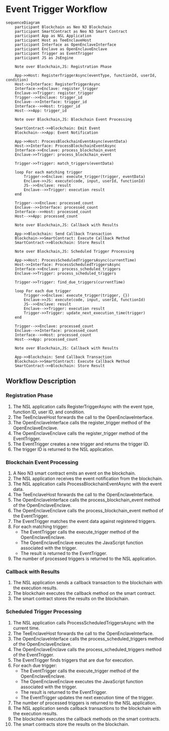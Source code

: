 # Event Trigger Workflow

```mermaid
sequenceDiagram
    participant Blockchain as Neo N3 Blockchain
    participant SmartContract as Neo N3 Smart Contract
    participant App as NSL Application
    participant Host as TeeEnclaveHost
    participant Interface as OpenEnclaveInterface
    participant Enclave as OpenEnclaveEnclave
    participant Trigger as EventTrigger
    participant JS as JsEngine

    Note over Blockchain,JS: Registration Phase

    App->>Host: RegisterTriggerAsync(eventType, functionId, userId, condition)
    Host->>Interface: RegisterTriggerAsync
    Interface->>Enclave: register_trigger
    Enclave->>Trigger: register_trigger
    Trigger-->>Enclave: trigger_id
    Enclave-->>Interface: trigger_id
    Interface-->>Host: trigger_id
    Host-->>App: trigger_id

    Note over Blockchain,JS: Blockchain Event Processing

    SmartContract->>Blockchain: Emit Event
    Blockchain-->>App: Event Notification

    App->>Host: ProcessBlockchainEventAsync(eventData)
    Host->>Interface: ProcessBlockchainEventAsync
    Interface->>Enclave: process_blockchain_event
    Enclave->>Trigger: process_blockchain_event

    Trigger->>Trigger: match_triggers(eventData)

    loop For each matching trigger
        Trigger->>Enclave: execute_trigger(trigger, eventData)
        Enclave->>JS: execute(code, input, userId, functionId)
        JS-->>Enclave: result
        Enclave-->>Trigger: execution result
    end

    Trigger-->>Enclave: processed_count
    Enclave-->>Interface: processed_count
    Interface-->>Host: processed_count
    Host-->>App: processed_count

    Note over Blockchain,JS: Callback with Results

    App->>Blockchain: Send Callback Transaction
    Blockchain->>SmartContract: Execute Callback Method
    SmartContract->>Blockchain: Store Result

    Note over Blockchain,JS: Scheduled Trigger Processing

    App->>Host: ProcessScheduledTriggersAsync(currentTime)
    Host->>Interface: ProcessScheduledTriggersAsync
    Interface->>Enclave: process_scheduled_triggers
    Enclave->>Trigger: process_scheduled_triggers

    Trigger->>Trigger: find_due_triggers(currentTime)

    loop For each due trigger
        Trigger->>Enclave: execute_trigger(trigger, {})
        Enclave->>JS: execute(code, input, userId, functionId)
        JS-->>Enclave: result
        Enclave-->>Trigger: execution result
        Trigger->>Trigger: update_next_execution_time(trigger)
    end

    Trigger-->>Enclave: processed_count
    Enclave-->>Interface: processed_count
    Interface-->>Host: processed_count
    Host-->>App: processed_count

    Note over Blockchain,JS: Callback with Results

    App->>Blockchain: Send Callback Transaction
    Blockchain->>SmartContract: Execute Callback Method
    SmartContract->>Blockchain: Store Result
```

## Workflow Description

### Registration Phase

1. The NSL application calls RegisterTriggerAsync with the event type, function ID, user ID, and condition.
2. The TeeEnclaveHost forwards the call to the OpenEnclaveInterface.
3. The OpenEnclaveInterface calls the register_trigger method of the OpenEnclaveEnclave.
4. The OpenEnclaveEnclave calls the register_trigger method of the EventTrigger.
5. The EventTrigger creates a new trigger and returns the trigger ID.
6. The trigger ID is returned to the NSL application.

### Blockchain Event Processing

1. A Neo N3 smart contract emits an event on the blockchain.
2. The NSL application receives the event notification from the blockchain.
3. The NSL application calls ProcessBlockchainEventAsync with the event data.
4. The TeeEnclaveHost forwards the call to the OpenEnclaveInterface.
5. The OpenEnclaveInterface calls the process_blockchain_event method of the OpenEnclaveEnclave.
6. The OpenEnclaveEnclave calls the process_blockchain_event method of the EventTrigger.
7. The EventTrigger matches the event data against registered triggers.
8. For each matching trigger:
   - The EventTrigger calls the execute_trigger method of the OpenEnclaveEnclave.
   - The OpenEnclaveEnclave executes the JavaScript function associated with the trigger.
   - The result is returned to the EventTrigger.
9. The number of processed triggers is returned to the NSL application.

### Callback with Results

1. The NSL application sends a callback transaction to the blockchain with the execution results.
2. The blockchain executes the callback method on the smart contract.
3. The smart contract stores the results on the blockchain.

### Scheduled Trigger Processing

1. The NSL application calls ProcessScheduledTriggersAsync with the current time.
2. The TeeEnclaveHost forwards the call to the OpenEnclaveInterface.
3. The OpenEnclaveInterface calls the process_scheduled_triggers method of the OpenEnclaveEnclave.
4. The OpenEnclaveEnclave calls the process_scheduled_triggers method of the EventTrigger.
5. The EventTrigger finds triggers that are due for execution.
6. For each due trigger:
   - The EventTrigger calls the execute_trigger method of the OpenEnclaveEnclave.
   - The OpenEnclaveEnclave executes the JavaScript function associated with the trigger.
   - The result is returned to the EventTrigger.
   - The EventTrigger updates the next execution time of the trigger.
7. The number of processed triggers is returned to the NSL application.
8. The NSL application sends callback transactions to the blockchain with the execution results.
9. The blockchain executes the callback methods on the smart contracts.
10. The smart contracts store the results on the blockchain.

